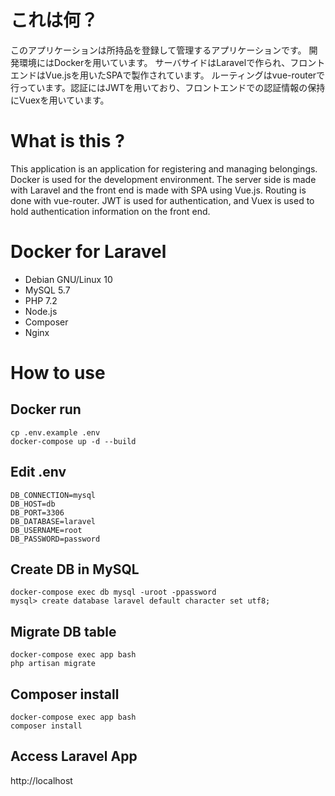 # これは何？
このアプリケーションは所持品を登録して管理するアプリケーションです。
開発環境にはDockerを用いています。
サーバサイドはLaravelで作られ、フロントエンドはVue.jsを用いたSPAで製作されています。
ルーティングはvue-routerで行っています。認証にはJWTを用いており、フロントエンドでの認証情報の保持にVuexを用いています。

# What is this ?
This application is an application for registering and managing belongings.
Docker is used for the development environment.
The server side is made with Laravel and the front end is made with SPA using Vue.js.
Routing is done with vue-router. JWT is used for authentication, and Vuex is used to hold authentication information on the front end.

# Docker for Laravel

- Debian GNU/Linux 10
- MySQL 5.7
- PHP 7.2
- Node.js
- Composer
- Nginx

# How to use 

## Docker run

```
cp .env.example .env
docker-compose up -d --build
```

## Edit .env
```
DB_CONNECTION=mysql
DB_HOST=db
DB_PORT=3306
DB_DATABASE=laravel
DB_USERNAME=root
DB_PASSWORD=password
```


## Create DB in MySQL

```
docker-compose exec db mysql -uroot -ppassword
mysql> create database laravel default character set utf8;
```

## Migrate DB table

```
docker-compose exec app bash
php artisan migrate
```

## Composer install

```
docker-compose exec app bash
composer install
```

## Access Laravel App

http://localhost
